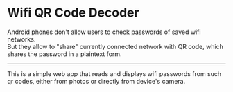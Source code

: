 # Wifi QR Code Decoder

Android phones don't allow users to check passwords of saved wifi networks.  
But they allow to "share" currently connected network with QR code, which shares the password in a plaintext form.

<hr/>
This is a simple web app that reads and displays wifi passwords from such qr codes, either from photos or directly from device's camera.
